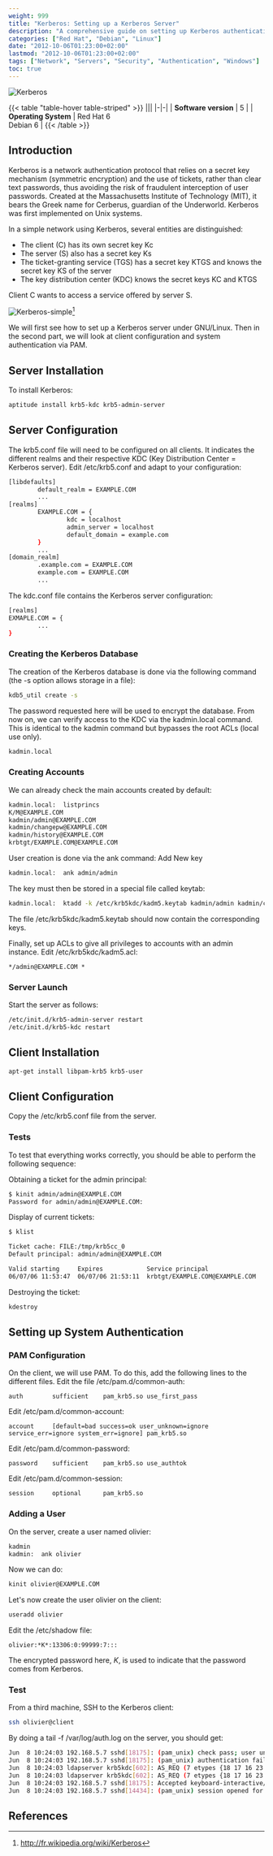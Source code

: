 ```yaml
---
weight: 999
title: "Kerberos: Setting up a Kerberos Server"
description: "A comprehensive guide on setting up Kerberos authentication server on Linux, configuring clients and system authentication using PAM."
categories: ["Red Hat", "Debian", "Linux"]
date: "2012-10-06T01:23:00+02:00"
lastmod: "2012-10-06T01:23:00+02:00"
tags: ["Network", "Servers", "Security", "Authentication", "Windows"]
toc: true
---
```


![Kerberos](/images/logo_kerberos_consortium.avif)

{{< table "table-hover table-striped" >}}
|||
|-|-|
| **Software version** | 5 |
| **Operating System** | Red Hat 6<br />Debian 6 |
{{< /table >}}

## Introduction

Kerberos is a network authentication protocol that relies on a secret key mechanism (symmetric encryption) and the use of tickets, rather than clear text passwords, thus avoiding the risk of fraudulent interception of user passwords. Created at the Massachusetts Institute of Technology (MIT), it bears the Greek name for Cerberus, guardian of the Underworld. Kerberos was first implemented on Unix systems.

In a simple network using Kerberos, several entities are distinguished:

- The client (C) has its own secret key Kc
- The server (S) also has a secret key Ks
- The ticket-granting service (TGS) has a secret key KTGS and knows the secret key KS of the server
- The key distribution center (KDC) knows the secret keys KC and KTGS

Client C wants to access a service offered by server S.

![Kerberos-simple](/images/kerberos-simple.avif)[^1]

We will first see how to set up a Kerberos server under GNU/Linux. Then in the second part, we will look at client configuration and system authentication via PAM.

## Server Installation

To install Kerberos:

```bash
aptitude install krb5-kdc krb5-admin-server
```

## Server Configuration

The krb5.conf file will need to be configured on all clients. It indicates the different realms and their respective KDC (Key Distribution Center = Kerberos server). Edit /etc/krb5.conf and adapt to your configuration:

```bash
[libdefaults]
        default_realm = EXAMPLE.COM
        ...
[realms]
        EXAMPLE.COM = {
                kdc = localhost
                admin_server = localhost
                default_domain = example.com
        }
        ...
[domain_realm]
        .example.com = EXAMPLE.COM
        example.com = EXAMPLE.COM
        ...
```

The kdc.conf file contains the Kerberos server configuration:

```bash
[realms]
EXMAPLE.COM = {
        ...
}
```

### Creating the Kerberos Database

The creation of the Kerberos database is done via the following command (the -s option allows storage in a file):

```bash
kdb5_util create -s
```

The password requested here will be used to encrypt the database. From now on, we can verify access to the KDC via the kadmin.local command. This is identical to the kadmin command but bypasses the root ACLs (local use only).

```bash
kadmin.local
```

### Creating Accounts

We can already check the main accounts created by default:

```bash
kadmin.local:  listprincs
K/M@EXAMPLE.COM
kadmin/admin@EXAMPLE.COM
kadmin/changepw@EXAMPLE.COM
kadmin/history@EXAMPLE.COM
krbtgt/EXAMPLE.COM@EXAMPLE.COM
```

User creation is done via the ank command: Add New key

```bash
kadmin.local:  ank admin/admin
```

The key must then be stored in a special file called keytab:

```bash
kadmin.local:  ktadd -k /etc/krb5kdc/kadm5.keytab kadmin/admin kadmin/changepw
```

The file /etc/krb5kdc/kadm5.keytab should now contain the corresponding keys.

Finally, set up ACLs to give all privileges to accounts with an admin instance. Edit /etc/krb5kdc/kadm5.acl:

```
*/admin@EXAMPLE.COM *
```

### Server Launch

Start the server as follows:

```bash
/etc/init.d/krb5-admin-server restart
/etc/init.d/krb5-kdc restart
```

## Client Installation

```bash
apt-get install libpam-krb5 krb5-user
```

## Client Configuration

Copy the /etc/krb5.conf file from the server.

### Tests

To test that everything works correctly, you should be able to perform the following sequence:

Obtaining a ticket for the admin principal:

```bash
$ kinit admin/admin@EXAMPLE.COM
Password for admin/admin@EXAMPLE.COM:
```

Display of current tickets:

```bash
$ klist

Ticket cache: FILE:/tmp/krb5cc_0
Default principal: admin/admin@EXAMPLE.COM

Valid starting     Expires            Service principal
06/07/06 11:53:47  06/07/06 21:53:11  krbtgt/EXAMPLE.COM@EXAMPLE.COM
```

Destroying the ticket:

```bash
kdestroy
```

## Setting up System Authentication

### PAM Configuration

On the client, we will use PAM. To do this, add the following lines to the different files. Edit the file /etc/pam.d/common-auth:

```
auth        sufficient    pam_krb5.so use_first_pass
```

Edit /etc/pam.d/common-account:

```
account     [default=bad success=ok user_unknown=ignore service_err=ignore system_err=ignore] pam_krb5.so
```

Edit /etc/pam.d/common-password:

```
password    sufficient    pam_krb5.so use_authtok
```

Edit /etc/pam.d/common-session:

```
session     optional      pam_krb5.so
```

### Adding a User

On the server, create a user named olivier:

```bash
kadmin
kadmin:  ank olivier
```

Now we can do:

```bash
kinit olivier@EXAMPLE.COM
```

Let's now create the user olivier on the client:

```bash
useradd olivier
```

Edit the /etc/shadow file:

```
olivier:*K*:13306:0:99999:7:::
```

The encrypted password here, *K*, is used to indicate that the password comes from Kerberos.

### Test

From a third machine, SSH to the Kerberos client:

```bash
ssh olivier@client
```

By doing a tail -f /var/log/auth.log on the server, you should get:

```bash
Jun  8 10:24:03 192.168.5.7 sshd[18175]: (pam_unix) check pass; user unknown 
Jun  8 10:24:03 192.168.5.7 sshd[18175]: (pam_unix) authentication failure; logname= uid=0 euid=0 tty=ssh ruser= rhost=***  
Jun  8 10:24:03 ldapserver krb5kdc[602]: AS_REQ (7 etypes {18 17 16 23 1 3 2}) 192.168.5.7: NEEDED_PREAUTH: olivier@EXAMPLE.COM for krbtgt/EXAMPLE.COM@EXAMPLE.COM, Additional pre-authentication required
Jun  8 10:24:03 ldapserver krb5kdc[602]: AS_REQ (7 etypes {18 17 16 23 1 3 2}) 192.168.5.7: ISSUE: authtime 1149755043, etypes {rep=16 tkt=16 ses=16}, olivier@EXAMPLE.COM for krbtgt/EXAMPLE.COM@EXAMPLE.COM
Jun  8 10:24:03 192.168.5.7 sshd[18175]: Accepted keyboard-interactive/pam for olivier from 192.168.5.55 port 39932 ssh2 
Jun  8 10:24:03 192.168.5.7 sshd[14434]: (pam_unix) session opened for user olivier by (uid=0)
```

## References

[^1]: http://fr.wikipedia.org/wiki/Kerberos
